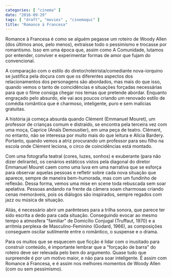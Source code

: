 ```yaml
---
categories: [ "cinema" ]
date: "2016-09-29"
tags: [ "draft", "movies" , "cinemaqui" ]
title: "Romance à Francesa"
---
```

Romance à Francesa é como se alguém pegasse um roteiro de Woody Allen (dos últimos anos, pelo menos), extraísse todo o pessimismo e trocasse por romantismo. Isso em uma época que, assim como A Comunidade, lutamos por entender, conviver e experimentar formas de amor que fujam do convencional.

A comparação com o estilo do diretor/roteirista/comediante nova-iorquino se justifica pela doçura com que os diferentes aspectos dos relacionamentos dos personagens são abordados, mas mais do que isso, quando vemos o tanto de coincidências e situações forçadas necessárias para que o filme consiga chegar nos temas que pretende abordar. Enquanto engraçado pelo absurdo, ele vai aos poucos criando um renovado estilo de comédia romântica que é charmoso, inteligente, puro e sem malícias gratuitas.

A história já começa absurda quando Clément (Emmanuel Mouret), um professor de crianças comum e distraído, se encontra pela terceira vez com uma moça, Caprice (Anaïs Demoustier), em uma peça de teatro. Clément, no entanto, não se interessa por muito mais do que leitura e Alicia Bardery. Portanto, quando vemos a atriz procurando um professor para seu filho na escola onde Clément leciona, o circo de coincidências está montado.

Com uma fotografia teatral (cores, luzes, sonhos) e exuberante (para não dizer delirante), os cenários estáticos vistos pela diagonal do diretor Emmanuel Mouret caem como uma luva em uma narrativa que se esforça para observar aquelas pessoas e refletir sobre cada nova situação que aparece, sempre de maneira bem-humorada, mas com um fundinho de reflexão. Dessa forma, vemos uma mise en scene toda rebuscada sem soar apelativa. Pessoas andando na frente da câmera soam charmosas criando cenas memoráveis, pois os diálogos são inspirados, sempre regados com jazz ou música de situação.

Aliás, é necessário abrir um parênteses para a trilha sonora, que parece ter sido escrita a dedo para cada situação. Conseguindo evocar ao mesmo tempo a atmosfera "familiar" de Domicílio Conjugal (Truffaut, 1970) e a arritmia perplexa de Masculino-Feminino (Godard, 1966), as composições conseguem oscilar sutilmente entre o romântico, o suspense e o drama.

Para os muitos que se esquecem que ficção é lidar com o inusitado para construir conteúdo, é importante lembrar que a "forçação de barra" do roteiro deve ser relevada pelo bem do argumento. Quase tudo que surpreende é por um motivo maior, e não para soar inteligente. É assim com Romance à Francesa, e é assim nos melhores momentos de Woody Allen (com ou sem pessimismo).
